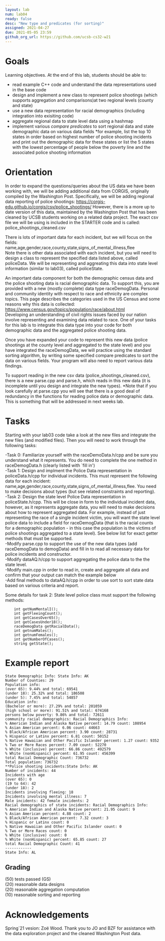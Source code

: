 ```yaml
---
layout: lab
num: lab04	
ready: false
desc: "New type and predicates (for sorting)"
assigned: 2021-04-27 
due: 2021-05-05 23:59
github_org_url: https://github.com/ucsb-cs32-w21
---
```


Goals
=====

Learning objectives. At the end of this lab, students should be able to:

- read example C++ code and understand the data representations used in the base code
- design and implement a new class to represent police shootings (which supports aggregation and comparisons)at two regional levels (county and state)
- use a new data representation for racial demographics (including integration into exisiting code)
- aggregate regional data to state level data using a hashmap
- implement various *compare predicates* to sort regional data and state demographic data on various data fields 
*for example, list the top 10 states in order based on highest number of police shooting incidents and print out the demographic data for these states or list the 5 states with the lowest percentage of people below the poverty line and the associated police shooting information


Orientation
============
In order to expand the questions/queries about the US data we have been working with, we will be adding additional data from CORGIS, originally compiled by the Washington Post. Specifically, we will be adding regional data reporting of police shootings: https://corgis-edu.github.io/corgis/csv/police_shootings/ However, there is a more up to date version of this data, maintained by the Washington Post that has been cleaned by UCSB students working on a related data project.  The exact csv file we will be using is included in the STARTER code and is called: police_shootings_cleaned.csv

There is lots of important data for each incident, but we will focus on the fields:<br>
name,age,gender,race,county,state,signs_of_mental_illness,flee<br>
Note there is other data associated with each incident, but you will need to design a class to represent the specified data listed above, called policeData.  We will be representing and aggreating this data into state level information (similar to lab03), called policeState.  

An important data component for both the demographic census data and the police shooting data is racial demographic data.  To support this, you are provided with a new (mostly complete) data type raceDemogData.  Personal and community identity with respect to race and ethnicity are complex topics.  This page describes the categories used in the US Census and some reasons why this data is collected: https://www.census.gov/topics/population/race/about.html  
Developing an understanding of civil rights issues faced by our nation involve representing and examining data related to race.  One of your tasks for this lab is to integrate this data type into your code for both demographic data and the aggregated police shooting data.

Once you have expanded your code to represent this new data (police shootings at the county level and aggregated to the state level) and you have integrated the raceDemogData, we will practice using the standard sorting algorithm, by writing some specified compare predicates to sort the data on various fields.  Your program will also need to report various data findings.

To support reading in the new csv data (police_shootings_cleaned.csv), there is a new parse.cpp and parse.h, which reads in this new data (it is incomplete until you design and integrate the new types).  *Note that if you look carefully at parse.cpp you will see that there is a good deal of redundancy in the functions for reading police data or demographic data. This is something that will be addressed in next weeks lab.

Tasks
============
Starting with your lab03 code take a look at the new files and integrate the new files (and modified files).  Then you will need to work through the following tasks:
<p>
-Task 0: Familiarize yourself with the raceDemoData.h/cpp and be sure you understand what it represents.  You do need to complete the one method in raceDemogData.h (clearly listed with `fill in')<br>
-Task 1: Design and implment the Police Data representation in policeData.h/cpp for individual incidents.  This must represent the following data for each incident: name,age,gender,race,county,state,signs_of_mental_illness,flee.  You need to make decisions about types (but see related constraints and reporting).<br>
-Task 2: Design the state level Police Data representation in policeState.h/cpp.  This will be close in form to the individual incident data, however, as it represents aggregate data, you will need to make decisions about how to represent aggregated data.  For example, instead of just representing the race of a single incident victim, you will want the state level police data to include a field for raceDemogData (that is the racial counts for a demographic population - in this case the population is the victims of police shootings aggregated to a state level).  See below list for exact getter methods that must be supported.<br>
-Modify parse.cpp to support the use of the new data types (add raceDemogData to demogData) and fill in to read all necessary data for police incidents and constructor.<br>
-Modify dataAQ.h/cpp to support aggregating the police data to the the state level.<br>
-Modify main.cpp in order to read in, create and aggregate all data and confirm that your output can match the example below<br>
-Add final methods to dataAQ.h/cpp in order to use sort to sort state data based on various criteria and report.<br>

Some details for task 2:
State level police class must support the following methods:
```
    int getNumMentalI();
    int getFleeingCount();
    int getCasesOver65();
    int getCasesUnder18();
    raceDemogData getRacialData();
    int getnumMales();
    int getnumFemales();
    int getNumberOfCases();
    string getState();
```
    
    
Example report
============
```
State Demographic Info: State Info: AK
Number of Counties: 29
Population info: 
(over 65): 9.44% and total: 69541
(under 18): 25.32% and total: 186508
(under 5): 7.45% and total: 54857
Education info: 
(Bachelor or more): 27.29% and total: 201059
(high school or more): 91.51% and total: 674168
persons below poverty: 9.86% and total: 72611
community racial demographics: Racial Demographics Info: 
% American Indian and Alaska Native percent: 14.79 count: 108954
% Asian American percent: 6.06 count: 44663
% Black/African American percent: 3.90 count: 28731
% Hispanic or Latinx percent: 6.81 count: 50152
% Native Hawaiian and Other Pacific Islander percent: 1.27 count: 9352
% Two or More Races percent: 7.09 count: 52270
% White (inclusive) percent: 66.86 count: 492579
% White (nonHispanic) percent: 61.95 count: 456399
total Racial Demographic Count: 736732
Total population: 736732
**Police shooting incidents:State Info: AK
Number of incidents: 44
Incidents with age 
(over 65): 0
(19 to 64): 42
(under 18): 2
Incidents involving fleeing: 18
Incidents involving mental illness: 7
Male incidents: 42 female incidents: 2
Racial demographics of state incidents: Racial Demographics Info: 
% American Indian and Alaska Native percent: 21.95 count: 9
% Asian American percent: 4.88 count: 2
% Black/African American percent: 7.32 count: 3
% Hispanic or Latinx count: 0
% Native Hawaiian and Other Pacific Islander count: 0
% Two or More Races count: 0
% White (inclusive) count: 0
% White (nonHispanic) percent: 65.85 count: 27
total Racial Demographic Count: 41
------------
State Info: AL
```

Grading
-----------------------
(50) tests passed (GS)<br>
(20) reasonable data designs<br>
(20) reasonable aggregation computation<br>
(10) reasonable sorting and reporting<br>


Acknowledgements
================

Spring`21 vesion: Zoë Wood.  Thank you to JO and BZF for assistance with the data exploration project and the cleaned Washington Post data.

